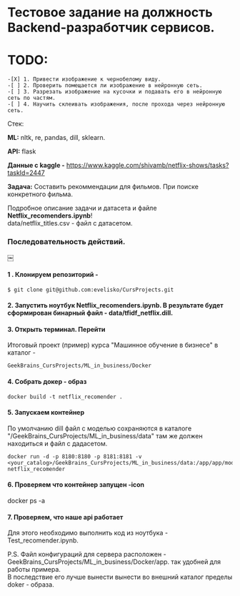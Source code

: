 # Тестовое задание на должность Backend-разработчик сервисов.
# TODO:
    -[X] 1. Привести изображение к чернобелому виду. 
    -[ ] 2. Проверить помещается ли изображение в нейронную сеть. 
    -[ ] 3. Разрезать изображение на кусочки и подавать его в нейронную сеть по частям. 
    -[ ] 4. Научить склеивать изображения, после прохода через нейронную сеть.

Стек:

**ML:** nltk, re, pandas, dill, sklearn.

**API:** flask

**Данные с kaggle -** https://www.kaggle.com/shivamb/netflix-shows/tasks?taskId=2447

**Задача:** Составить рекоммендации для фильмов. При поиске конкретного фильма.
 
Подробное описание задачи и датасета и файле **Netflix_recomenders.ipynb**!  
data/netflix_titles.csv  - файл с датасетом.  


### Последовательность действий. 
￼
#### 1 . Клонируем репозиторий - 
    
    $ git clone git@github.com:evelisko/CursProjects.git

#### 2. Запустить ноутбук Netflix_recomenders.ipynb. В результате будет сформирован бинарный файл - data/tfidf_netflix.dill. 

#### 3. Открыть терминал. Перейти
Итоговый проект (пример) курса "Машинное обучение в бизнесе" в каталог -  
   
    GeekBrains_CursProjects/ML_in_business/Docker

#### 4. Собрать докер - образ
   
    docker build -t netflix_recomender .


#### 5. Запускаем контейнер

По умолчанию dill файл с моделью сохраняются в каталоге "/GeekBrains_CursProjects/ML_in_business/data" там же должен находиться и файл с дадасетом.

    docker run -d -p 8180:8180 -p 8181:8181 -v <your_catalog>/GeekBrains_CursProjects/ML_in_business/data:/app/app/models netflix_recomender 

#### 6. Проверяем что контейнер запущен -icon

 docker ps -a

#### 7. Проверяем, что наше api работает

Для этого необходимо выполнить код из ноутбука - Test_recomender.ipynb. 

P.S. Файл конфигураций для сервера расположен -   GeekBrains_CursProjects/ML_in_business/Docker/app. так удобней для работы примера.  
 В последствие его лучше вынести вынести во внешний каталог пределы doker - образа. 
